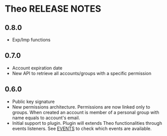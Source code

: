 # Theo RELEASE NOTES

## 0.8.0
+ Exp/Imp functions

## 0.7.0
+ Account expiration date
+ New API to retrieve all accounts/groups with a specific permission

## 0.6.0
+ Public key signature
+ New permissions architecture. Permissions are now linked only to groups. When created an account is member of a personal group with name equals to account's email.
+ Initial support to plugin. Plugin will extends Theo functionalities through events listeners. See [EVENTS](EVENTS.md) to check which events are available.
